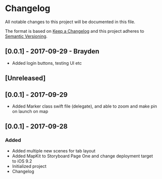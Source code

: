 # Changelog
All notable changes to this project will be documented in this file.

The format is based on [Keep a Changelog](http://keepachangelog.com/en/1.0.0/)
and this project adheres to [Semantic Versioning](http://semver.org/spec/v2.0.0.html).

## [0.0.1] - 2017-09-29 - Brayden
- Added login buttons, testing UI etc

## [Unreleased]
## [0.0.1] - 2017-09-29
- Added Marker class swift file (delegate), and able to zoom and make pin on launch on map 

## [0.0.1] - 2017-09-28
### Added
- Added multiple new scenes for tab layout
- Added MapKit to Storyboard Page One and change deployment target to iOS 9.2
- Initialized project
- Changelog
